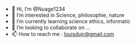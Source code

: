 - 👋 Hi, I’m @Nuage1234
- 👀 I’m interested in Science, philosophie, nature
- 🌱 I’m currently learning science ethics, informatic
- 💞️ I’m looking to collaborate on ...
- 📫 How to reach me : louisdujr@gmail.com

<!---
Nuage1234/Nuage1234 is a ✨ special ✨ repository because its `README.md` (this file) appears on your GitHub profile.
You can click the Preview link to take a look at your changes.
--->

